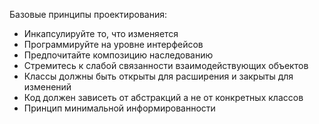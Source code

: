 Базовые принципы проектирования:
  - Инкапсулируйте то, что изменяется
  - Программируйте на уровне интерфейсов
  - Предпочитайте композицию наследованию
  - Стремитесь к слабой связанности взаимодействующих объектов
  - Классы должны быть открыты для расширения и закрыты для изменений
  - Код должен зависеть от абстракций а не от конкретных классов
  - Принцип минимальной информированности